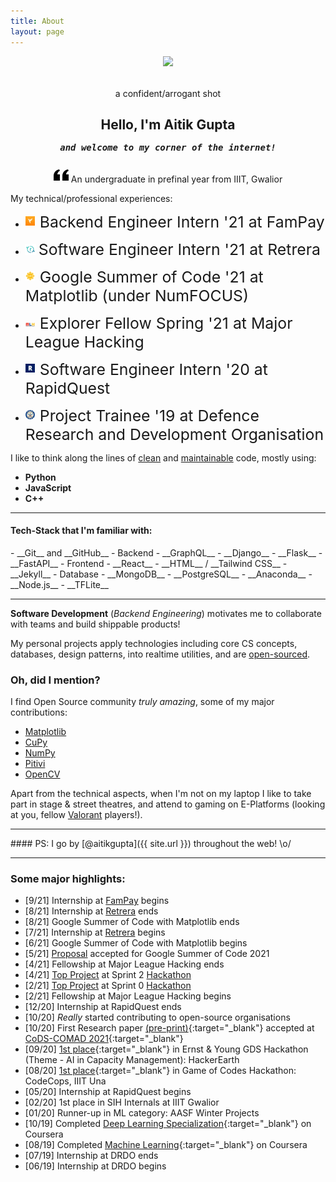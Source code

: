 ```yaml
---
title: About
layout: page
---
```


<div class="side-by-side" style="margin-top: 5px; margin-bottom: 5px;">
    <div class="toleft" style="vertical-align: middle; text-align: center;">
        <img src="{{ site.picture-big }}">
        <figcaption style="margin-top: 2rem;">a confident/arrogant shot</figcaption>
    </div>
    <div class="toright" style="vertical-align: middle; text-align: center;">
        <h2>Hello, I'm Aitik Gupta</h2>
        <h5 style="margin-top: -2px;"><samp>and welcome to my corner of the internet!</samp></h5>
    </div>
</div>
<p align="center">
<svg xmlns="http://www.w3.org/2000/svg" width="24" height="24" viewBox="0 0 24 24"><path d="M14.017 21v-7.391c0-5.704 3.731-9.57 8.983-10.609l.995 2.151c-2.432.917-3.995 3.638-3.995 5.849h4v10h-9.983zm-14.017 0v-7.391c0-5.704 3.748-9.57 9-10.609l.996 2.151c-2.433.917-3.996 3.638-3.996 5.849h3.983v10h-9.983z"/></svg> An undergraduate in prefinal year from IIIT, Gwalior
</p>

My technical/professional experiences:
* <normal style="font-size: 1.55rem;"> <img alt="FamPay" title="FamPay" style="margin:0px;width:15px;float:left;padding-top:0.4rem;padding-right:0.5rem" src="/assets/images/fampay.webp"> Backend Engineer Intern '21 at <a style="text-decoration: none;" href="https://fampay.in/">FamPay</a></normal>

* <normal style="font-size: 1.55rem;"> <img alt="Retrera" title="Retrera" style="margin:0px;margin-left:-1px;width:18px;float:left;padding-top:0.4rem;padding-right:0.25rem" src="/assets/images/retrera.webp"> Software Engineer Intern '21 at <a style="text-decoration: none;" href="https://retrera.com/">Retrera</a></normal>

* <normal style="font-size: 1.55rem;"> <img alt="GSoC" title="GSoC" style="margin:0px;width:15px;float:left;padding-top:0.4rem;padding-right:0.5rem" src="/assets/images/gsoc.webp"> Google Summer of Code '21 at <a style="text-decoration: none;" href="https://matplotlib.org/">Matplotlib</a> (under <a style="text-decoration: none;" href="https://numfocus.org/">NumFOCUS</a>)</normal>

* <normal style="font-size: 1.55rem;"> <img alt="MLH" title="MLH" style="margin:0px;width:15px;float:left;padding-top:0.9rem;padding-right:0.5rem" src="/assets/images/mlh.webp"> Explorer Fellow Spring '21 at <a style="text-decoration: none;" href="http://fellowship.mlh.io/">Major League Hacking</a></normal>

* <normal style="font-size: 1.55rem;"> <img alt="RapidQuest" title="RapidQuest" style="margin:0px;width:15px;float:left;padding-top:0.4rem;padding-right:0.5rem" src="/assets/images/rapidquest.webp"> Software Engineer Intern '20 at <a style="text-decoration: none;" href="https://www.rapidquest.in/">RapidQuest</a></normal>

* <normal style="font-size: 1.55rem;"> <img alt="DRDO" title="DRDO" style="margin:0px;width:15px;float:left;padding-top:0.4rem;padding-right:0.5rem" src="/assets/images/drdo.webp"> Project Trainee '19 at <a style="text-decoration: none;" href="https://www.drdo.gov.in/home">Defence Research and Development Organisation</a></normal>

I like to think along the lines of <ins>clean</ins> and <ins>maintainable</ins> code, mostly using:
- __Python__
- __JavaScript__
- __C++__

<hr>

<h4> Tech-Stack that I'm familiar with:</h4>
- __Git__ and __GitHub__
- Backend
  - __GraphQL__
  - __Django__
  - __Flask__
  - __FastAPI__
- Frontend
  - __React__
  - __HTML__ / __Tailwind CSS__
  - __Jekyll__
- Database
  - __MongoDB__
  - __PostgreSQL__
- __Anaconda__
- __Node.js__
- __TFLite__

<hr>

__Software Development__ (_Backend Engineering_) motivates me to collaborate with teams and build shippable products!

My personal projects apply technologies including core CS concepts, databases, design patterns, into realtime utilities, and are [open-sourced](https://github.com/aitikgupta).

### Oh, did I mention?
I find Open Source community _truly amazing_, some of my major contributions:
* [Matplotlib](https://github.com/matplotlib/matplotlib/issues?q=author%3Aaitikgupta+)
* [CuPy](https://github.com/cupy/cupy/issues?q=author%3Aaitikgupta+)
* [NumPy](https://github.com/numpy/numpy/issues?q=author%3Aaitikgupta+)
* [Pitivi](https://gitlab.gnome.org/GNOME/pitivi/-/merge_requests?scope=all&utf8=%E2%9C%93&state=all&author_username=aitikgupta)
* [OpenCV](https://github.com/opencv/opencv/issues?q=author%3Aaitikgupta+)

Apart from the technical aspects, when I'm not on my laptop I like to take part in stage & street theatres, and attend to gaming on E-Platforms (looking at you, fellow <ins>Valorant</ins> players!).

<hr>
#### PS: I go by [@aitikgupta]({{ site.url }}) throughout the web! \o/
<hr>

### Some major highlights:
- [9/21] Internship at [FamPay](https://fampay.in/) begins
- [8/21] Internship at [Retrera](https://retrera.com/) ends
- [8/21] Google Summer of Code with Matplotlib ends
- [7/21] Internship at [Retrera](https://retrera.com/) begins
- [6/21] Google Summer of Code with Matplotlib begins
- [5/21] [Proposal](https://summerofcode.withgoogle.com/projects/#5941691627864064) accepted for Google Summer of Code 2021
- [4/21] Fellowship at Major League Hacking ends
- [4/21] [Top Project](https://devpost.com/software/sociomark) at Sprint 2 [Hackathon](https://fellowship-explorer-2-batch-2.devpost.com/project-gallery)
- [2/21] [Top Project](https://devpost.com/software/vscode-github-projects) at Sprint 0 [Hackathon](https://fellowship-explorer-0-batch-2.devpost.com/project-gallery)
- [2/21]  Fellowship at Major League Hacking begins
- [12/20] Internship at RapidQuest ends
- [10/20] _Really_ started contributing to open-source organisations
- [10/20] First Research paper [(pre-print)](https://arxiv.org/abs/2010.13714){:target="_blank"} accepted at [CoDS-COMAD 2021](https://dl.acm.org/doi/abs/10.1145/3430984.3430986){:target="_blank"}
- [09/20] [1st place](https://drive.google.com/file/d/1x2IicmDsQx5vfjvHHqpnC8wIQiM_1Cr6/view?usp=sharing){:target="_blank"} in Ernst & Young GDS Hackathon (Theme - AI in Capacity Management): HackerEarth
- [08/20] [1st place](https://drive.google.com/file/d/10KUeJ0CujXOYBWwN-egqckhmbMJIAjej/view?usp=sharing){:target="_blank"} in Game of Codes Hackathon: CodeCops, IIIT Una
- [05/20] Internship at RapidQuest begins
- [02/20] 1st place in SIH Internals at IIIT Gwalior
- [01/20] Runner-up in ML category: AASF Winter Projects
- [10/19] Completed [Deep Learning Specialization](https://coursera.org/share/f977131233dbfee7fa1e5b6ffbb2d2e1){:target="_blank"} on Coursera
- [08/19] Completed [Machine Learning](https://coursera.org/share/4ef104c5d7205072e21fd5496c464ea7){:target="_blank"} on Coursera
- [07/19] Internship at DRDO ends
- [06/19] Internship at DRDO begins
